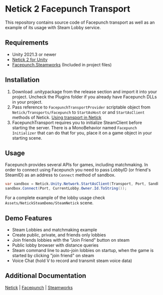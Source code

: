 # Netick 2 Facepunch Transport
This repository contains source code of Facepunch transport as well as an example of its usage with Steam Lobby service.

## Requirements
- Unity 2021.3 or newer
- [Netick 2 for Unity](https://github.com/NetickNetworking/NetickForUnity)
- [Facepunch.Steamworks](https://github.com/Facepunch/Facepunch.Steamworks) (Included in project files)

## Installation
1. Download .unitypackage from the release section and import it into your project. Uncheck the Plugins folder if you already have Facepunch DLLs in your project.
2. Pass reference to `FacepunchTransportProvider` scriptable object from `Netick/Transports/Facepunch` to `StartAsHost` or and `StartAsClient` methods of Netick. [Using transport in Netick](https://netick.net/docs/2/articles/getting-started-guide/2-setting-up-the-game.html#transport)
3. FacepunchTransport requires you to initialize SteamClient before starting the server. There is a MonoBehavior named `Facepunch Initializer` that can do that for you, place it on a game object in your starting scene.

## Usage
Facepunch provides several APIs for games, including matchmaking. In order to connect using Facepunch you need to pass LobbyID (or friend's SteamID) as an address to `Connect` method of sandbox. 
```cs
var sandbox = Netick.Unity.Network.StartAsClient(Transport, Port, SandboxPrefab);
sandbox.Connect(Port, CurrentLobby.Owner.Id.ToString());
```
For a complete example of the lobby usage check `Assets/NetickSteamDemo/SteamNetick` scene. 

## Demo Features
 - Steam Lobbies and matchmaking example
 - Create public, private, and friends only lobbies
 - Join friends lobbies with the "Join Friend" button on steam
 - Public lobby browser with distance queries
 - Steam command line to auto-join lobbies on startup, when the game is started by clicking "join friend" on steam
 - Voice Chat (hold V to record and transmit steam voice data)

## Additional Documentation
[Netick](https://netick.net/docs/2) | [Facepunch](https://wiki.facepunch.com/steamworks/) | [Steamworks](https://partner.steamgames.com/doc/home)
